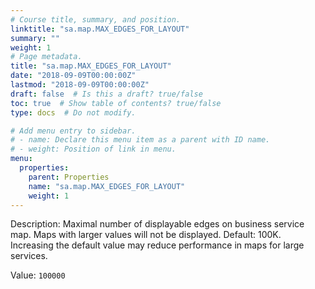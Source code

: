 ```yaml
---
# Course title, summary, and position.
linktitle: "sa.map.MAX_EDGES_FOR_LAYOUT"
summary: ""
weight: 1
# Page metadata.
title: "sa.map.MAX_EDGES_FOR_LAYOUT"
date: "2018-09-09T00:00:00Z"
lastmod: "2018-09-09T00:00:00Z"
draft: false  # Is this a draft? true/false
toc: true  # Show table of contents? true/false
type: docs  # Do not modify.

# Add menu entry to sidebar.
# - name: Declare this menu item as a parent with ID name.
# - weight: Position of link in menu.
menu:
  properties:
    parent: Properties
    name: "sa.map.MAX_EDGES_FOR_LAYOUT"
    weight: 1
---
```


Description: Maximal number of displayable edges on business service map. Maps with larger values will not be displayed. 
Default: 100K.
Increasing the default value may reduce performance in maps for large services.


Value: `100000`